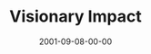 ---
layout: message
category: message
series: "Maximum Impact"
title: "Visionary Impact"
date: 2001-09-08-00-00
message_id: 316
audio: "http://s3.amazonaws.com/crossroads-media/message/audio/MI_01_09-09-01_Visionary_Impact.mp3"
audio-duration: "34:55"
explicit: false
---